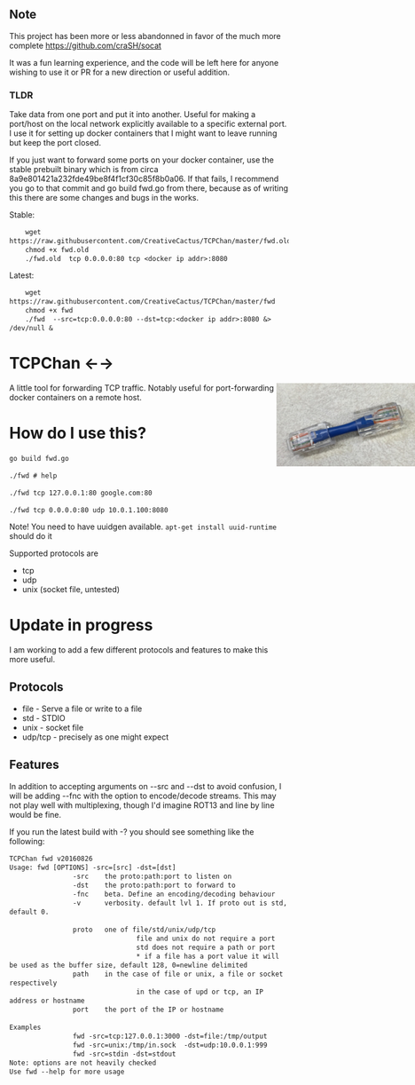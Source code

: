 ## Note

This project has been more or less abandonned in favor of the much more complete https://github.com/craSH/socat

It was a fun learning experience, and the code will be left here for anyone wishing to use it or PR for a new direction or useful addition.


### TLDR

Take data from one port and put it into another. Useful for making a port/host on the local network explicitly available to a specific external port. I use it for setting up docker containers that I might want to leave running but keep the port closed. 

If you just want to forward some ports on your docker container, use the stable prebuilt binary which is from circa 8a9e801421a232fde49be8f4f1cf30c85f8b0a06. If that fails, I recommend you go to that commit and go build fwd.go from there, because as of writing this there are some changes and bugs in the works.

Stable:

``` 
    wget https://raw.githubusercontent.com/CreativeCactus/TCPChan/master/fwd.old
    chmod +x fwd.old
    ./fwd.old  tcp 0.0.0.0:80 tcp <docker ip addr>:8080
```

Latest:

```
    wget https://raw.githubusercontent.com/CreativeCactus/TCPChan/master/fwd
    chmod +x fwd
    ./fwd  --src=tcp:0.0.0.0:80 --dst=tcp:<docker ip addr>:8080 &> /dev/null &
```

# TCPChan ←→

<img src="https://raw.githubusercontent.com/CreativeCactus/TCPChan/master/cat.png" alt="cat" style="height:150px; width:250px; right: 0px; position:absolute;"></img>

A little tool for forwarding TCP traffic. Notably useful for port-forwarding docker containers on a remote host.

# How do I use this?

``` go build fwd.go ```

``` ./fwd # help ```

``` ./fwd tcp 127.0.0.1:80 google.com:80 ```

``` ./fwd tcp 0.0.0.0:80 udp 10.0.1.100:8080 ```

Note! You need to have uuidgen available. ``` apt-get install uuid-runtime ``` should do it

Supported protocols are 
 - tcp
 - udp
 - unix (socket file, untested)
 
# Update in progress
 
I am working to add a few different protocols and features to make this more useful.

## Protocols

 - file - Serve a file or write to a file
 - std  - STDIO
 - unix - socket file
 - udp/tcp - precisely as one might expect

## Features

In addition to accepting arguments on --src and --dst to avoid confusion, I will be adding --fnc with the option to encode/decode streams. This may not play well with multiplexing, though I'd imagine ROT13 and line by line would be fine.




If you run the latest build with -? you should see something like the following:
 
```
TCPChan fwd v20160826
Usage: fwd [OPTIONS] -src=[src] -dst=[dst]
                -src    the proto:path:port to listen on
                -dst    the proto:path:port to forward to
                -fnc    beta. Define an encoding/decoding behaviour
                -v      verbosity. default lvl 1. If proto out is std, default 0.

                proto   one of file/std/unix/udp/tcp
                                file and unix do not require a port
                                std does not require a path or port
                                * if a file has a port value it will be used as the buffer size, default 128, 0=newline delimited 
                path    in the case of file or unix, a file or socket respectively
                                in the case of upd or tcp, an IP address or hostname
                port    the port of the IP or hostname

Examples
                fwd -src=tcp:127.0.0.1:3000 -dst=file:/tmp/output
                fwd -src=unix:/tmp/in.sock  -dst=udp:10.0.0.1:999
                fwd -src=stdin -dst=stdout
Note: options are not heavily checked
Use fwd --help for more usage
```

